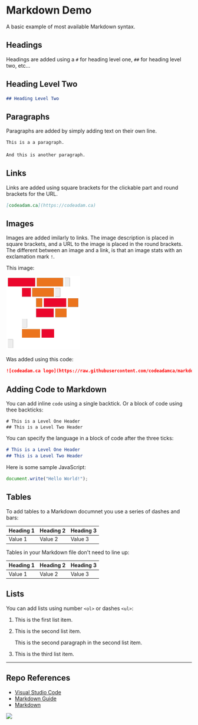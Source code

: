 # Markdown Demo

A basic example of most available Markdown syntax.

## Headings

Headings are added using a `#` for heading level one, `##` for heading level two, etc...

## Heading Level Two

```markdown
## Heading Level Two
```

## Paragraphs

Paragraphs are added by simply adding text on their own line.

```markdown
This is a a paragraph.

And this is another paragraph. 
```

## Links

Links are added using square brackets for the clickable part and round brackets for the URL.

```markdown
[codeadam.ca](https://codeadam.ca)
```

## Images

Images are added imilarly to links. The image description is placed in square brackets, and a URL to the image is placed in the round brackets. The different between an image and a link, is that an image stats with an exclamation mark `!`.

This image:

![codeadam.ca logo](https://raw.githubusercontent.com/codeadamca/markdown-demo/main/logo.png)

Was added using this code:

```markdown
![codeadam.ca logo](https://raw.githubusercontent.com/codeadamca/markdown-demo/main/logo.png)
```

## Adding Code to Markdown

You can add inline `code` using a single backtick. Or a block of code using thee backticks:

```
# This is a Level One Header
## This is a Level Two Header
```

You can specify the language in a block of code after the three ticks:

```markdown
# This is a Level One Header
## This is a Level Two Header
```

Here is some sample JavaScript:

```javascript
document.write("Hello World!");
```

## Tables

To add tables to a Markdown documnet you use a series of dashes and bars:

| Heading 1      | Heading 2     | Heading 3     |
| -------------- | ------------- | ------------- |
| Value 1        | Value 2       | Value 3       |

Tables in your Markdown file don't need to line up:

Heading 1 | Heading 2 | Heading 3
--- | --- | ---
Value 1 | Value 2 | Value 3

## Lists

You can add lists using number `<ol>` or dashes `<ul>`:

1. This is the first list item.
2. This is the second list item.

    This is the second paragraph in the second list item.

3. This is the third list item.

***

## Repo References

* [Visual Studio Code](https://code.visualstudio.com/) 
* [Markdown Guide](https://www.markdownguide.org/)
* [Markdown](https://daringfireball.net/projects/markdown/)

<a href="https://codeadam.ca">
<img src="https://codeadam.ca/images/code-block.png" width="100">
</a>
